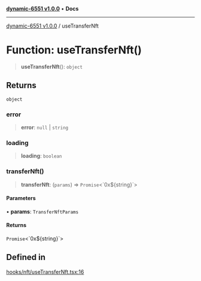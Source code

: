 [**dynamic-6551 v1.0.0**](../README.md) • **Docs**

***

[dynamic-6551 v1.0.0](../globals.md) / useTransferNft

# Function: useTransferNft()

> **useTransferNft**(): `object`

## Returns

`object`

### error

> **error**: `null` \| `string`

### loading

> **loading**: `boolean`

### transferNft()

> **transferNft**: (`params`) => `Promise`\<\`0x$\{string\}\`\>

#### Parameters

• **params**: `TransferNftParams`

#### Returns

`Promise`\<\`0x$\{string\}\`\>

## Defined in

[hooks/nft/useTransferNft.tsx:16](https://github.com/toinfinfty/dynamic-6551/blob/83cd84a6cc05b02ea171e77c40326808316432e3/src/hooks/nft/useTransferNft.tsx#L16)
